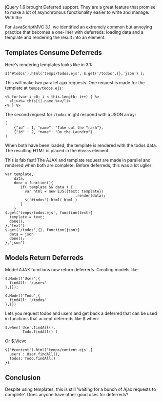 jQuery 1.6 brought Deferred support.  They are a great feature
that promise to make a lot of asynchronous functionality 
easier to write and manage. With the 

For JavaScriptMVC 3.1, we 
identified an extremely common but annoying practice that becomes
a one-liner with deferreds: loading data and a template and rendering the
result into an element.

## Templates Consume Deferreds

Here's rendering templates looks like in 3.1:

    $('#todos').html('temps/todos.ejs', $.get('/todos',{},'json') );
    
This will make two parallel ajax requests.  One request 
is made for the template at `temps/todos.ejs`:

<pre><code>&lt;% for(var i =0; i &lt; this.length; i++) { %>
  &lt;li>&lt;%= this[i].name %>&lt;/li>
&lt;% } %>
</code></pre>

The second request for `/todos` might respond with a JSON array:

    [
        {"id" : 1, "name": "Take out the Trash"},
        {"id" : 2, "name": "Do the Laundry"}
    ]

When both have been loaded, the template is rendered with the todos data.  The resulting HTML is placed in the `#todos` element.

This is fab fast! The AJAX and template request are made in parallel and rendered
when both are complete. Before deferreds, this was a lot uglier:

    var template,
    	data,
        done = function(){ 
           if( template && data ) { 
             var html = new EJS({text: template})
                                    .render(data);
             $('#todos').html( html )
           }
        }
    $.get('temps/todos.ejs', function(text){
      template = text;
      done();
    },'text')
    $.get('/todos',{}, function(json){
      data = json
      done();
    },'json')
    
## Models Return Deferreds

Model AJAX functions now return deferreds.  Creating models like:

    $.Model('User',{
      findAll: '/users'
    },{});
    
    $.Model('Todo',{
      findAll: '/todos'
    },{})
    
Lets you request todos and users and get back a deferred that can be 
used in functions that accept deferreds like $.when:

    $.when( User.findAll(), 
            Todo.findAll() )

Or $.View:

    $('#content').html('temps/content.ejs',{
      users : User.findAll(),
      todos: Todo.findAll()
    })

## Conclusion

Despite using templates, this is 
still 'waiting for a bunch of Ajax requests to complete'.  Does 
anyone have other good uses for deferreds?
